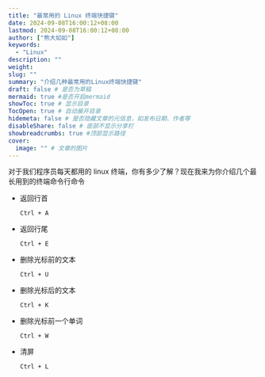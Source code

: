 ```yaml
---
title: "最常用的 Linux 终端快捷键"
date: 2024-09-08T16:00:12+08:00
lastmod: 2024-09-08T16:00:12+08:00
author: ["熊大如如"]
keywords:
  - "Linux"
description: ""
weight:
slug: ""
summary: "介绍几种最常用的Linux终端快捷键"
draft: false # 是否为草稿
mermaid: true #是否开启mermaid
showToc: true # 显示目录
TocOpen: true # 自动展开目录
hidemeta: false # 是否隐藏文章的元信息，如发布日期、作者等
disableShare: false # 底部不显示分享栏
showbreadcrumbs: true #顶部显示路径
cover:
  image: "" # 文章的图片
---
```


对于我们程序员每天都用的 linux 终端，你有多少了解？现在我来为你介绍几个最长用到的终端命令行命令

- 返回行首

  ```shell
  Ctrl + A
  ```

- 返回行尾

  ```shell
  Ctrl + E
  ```

- 删除光标前的文本

  ```shell
  Ctrl + U
  ```

- 删除光标后的文本

  ```shell
  Ctrl + K
  ```

- 删除光标前一个单词

  ```shell
  Ctrl + W
  ```

- 清屏

  ```shell
  Ctrl + L
  ```
